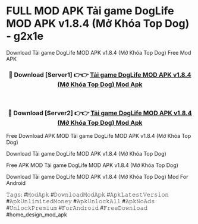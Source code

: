 # FULL MOD APK Tải game DogLife MOD APK v1.8.4 (Mở Khóa Top Dog) - g2x1e
Download Tải game DogLife MOD APK v1.8.4 (Mở Khóa Top Dog) Free Mod APK

<div align="center">
<h3>🔴 Download [Server1] 👉👉 <a href="https://apk-comot.site?title=Tải_game_DogLife_MOD_APK_v1.8.4_(Mở_Khóa_Top_Dog)">Tải game DogLife MOD APK v1.8.4 (Mở Khóa Top Dog) Mod Apk</a></h3><br>

<h3>🔴 Download [Server2] 👉👉 <a href="https://apk-comot.site?title=Tải_game_DogLife_MOD_APK_v1.8.4_(Mở_Khóa_Top_Dog)">Tải game DogLife MOD APK v1.8.4 (Mở Khóa Top Dog) Mod Apk</a></h3>
</div>


Free Download APK MOD Tải game DogLife MOD APK v1.8.4 (Mở Khóa Top Dog)

Download Tải game DogLife MOD APK v1.8.4 (Mở Khóa Top Dog) 

Free APK MOD Tải game DogLife MOD APK v1.8.4 (Mở Khóa Top Dog) 

Download Tải game DogLife MOD APK v1.8.4 (Mở Khóa Top Dog) Mod For Android

𝚃𝚊𝚐𝚜: #𝙼𝚘𝚍𝙰𝚙𝚔 #𝙳𝚘𝚠𝚗𝚕𝚘𝚊𝚍𝙼𝚘𝚍𝙰𝚙𝚔 #𝙰𝚙𝚔𝙻𝚊𝚝𝚎𝚜𝚝𝚅𝚎𝚛𝚜𝚒𝚘𝚗 #𝙰𝚙𝚔𝚄𝚗𝚕𝚒𝚖𝚒𝚝𝚎𝚍𝙼𝚘𝚗𝚎𝚢 #𝙰𝚙𝚔𝚄𝚗𝚕𝚘𝚌𝚔𝙰𝚕𝚕 #𝙰𝚙𝚔𝙽𝚘𝙰𝚍𝚜 #𝚄𝚗𝚕𝚘𝚌𝚔𝙿𝚛𝚎𝚖𝚒𝚞𝚖 #𝙵𝚘𝚛𝙰𝚗𝚍𝚛𝚘𝚒𝚍 #𝙵𝚛𝚎𝚎𝙳𝚘𝚠𝚗𝚕𝚘𝚊𝚍 #home_design_mod_apk